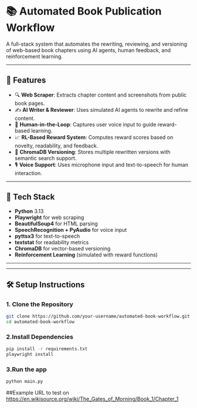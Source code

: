 # 📚 Automated Book Publication Workflow

A full-stack system that automates the rewriting, reviewing, and versioning of web-based book chapters using AI agents, human feedback, and reinforcement learning.

---

## 🚀 Features

- 🔍 **Web Scraper**: Extracts chapter content and screenshots from public book pages.
- ✍️ **AI Writer & Reviewer**: Uses simulated AI agents to rewrite and refine content.
- 🧠 **Human-in-the-Loop**: Captures user voice input to guide reward-based learning.
- 📈 **RL-Based Reward System**: Computes reward scores based on novelty, readability, and feedback.
- 💾 **ChromaDB Versioning**: Stores multiple rewritten versions with semantic search support.
- 🎙️ **Voice Support**: Uses microphone input and text-to-speech for human interaction.

---

## 🧱 Tech Stack

- **Python** 3.13
- **Playwright** for web scraping
- **BeautifulSoup4** for HTML parsing
- **SpeechRecognition + PyAudio** for voice input
- **pyttsx3** for text-to-speech
- **textstat** for readability metrics
- **ChromaDB** for vector-based versioning
- **Reinforcement Learning** (simulated with reward functions)

---


---

## 🛠 Setup Instructions

### 1. Clone the Repository

```bash
git clone https://github.com/your-username/automated-book-workflow.git
cd automated-book-workflow
```
### 2.Install Dependencies
```bash
pip install -r requirements.txt
playwright install
```

### 3.Run the app
```bash
python main.py
```

##Example URL to test on
https://en.wikisource.org/wiki/The_Gates_of_Morning/Book_1/Chapter_1

